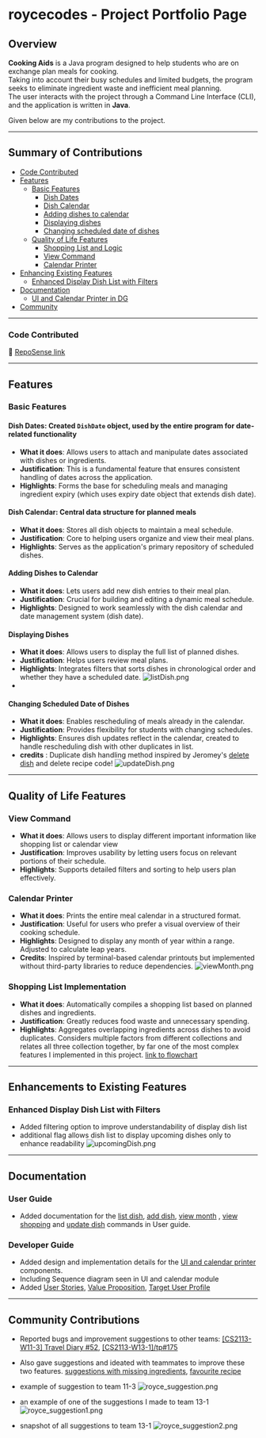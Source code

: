 # roycecodes - Project Portfolio Page

## Overview
**Cooking Aids** is a Java program designed to help students who are on exchange plan meals for cooking.  
Taking into account their busy schedules and limited budgets, the program seeks to eliminate ingredient waste and inefficient meal planning.  
The user interacts with the project through a Command Line Interface (CLI), and the application is written in **Java**.

Given below are my contributions to the project.

---

## Summary of Contributions
- [Code Contributed](#code-contributed)
- [Features](#features)
  - [Basic Features](#basic-features)
    - [Dish Dates](#dish-dates-created-dishdate-object-used-by-the-entire-program-for-date-related-functionality)
    - [Dish Calendar](#dish-calendar-central-data-structure-for-planned-meals)
    - [Adding dishes to calendar](#adding-dishes-to-calendar)
    - [Displaying dishes](#displaying-dishes)
    - [Changing scheduled date of dishes](#changing-scheduled-date-of-dishes)
  - [Quality of Life Features](#quality-of-life-features)
    - [Shopping List and Logic](#shopping-list-implementation)
    - [View Command](#view-command)
    - [Calendar Printer](#calendar-printer)
- [Enhancing Existing Features](#enhancements-to-existing-features)
  - [Enhanced Display Dish List with Filters](#enhanced-display-dish-list-with-filters)
- [Documentation](#documentation)
  - [UI and Calendar Printer in DG](#developer-guide)
- [Community](#community-contributions)


---

<div style="page-break-after: always;"></div>

### **Code Contributed**
🔗 [RepoSense link](https://nus-cs2113-ay2425s2.github.io/tp-dashboard/?search=roycecodes&breakdown=true&sort=groupTitle%20dsc&sortWithin=title&since=2025-02-21&timeframe=commit&mergegroup=&groupSelect=groupByRepos&checkedFileTypes=docs~functional-code~test-code~other)

---

## Features

### Basic Features

#### **Dish Dates**: Created `DishDate` object, used by the entire program for date-related functionality
- **What it does**: Allows users to attach and manipulate dates associated with dishes or ingredients.
- **Justification**: This is a fundamental feature that ensures consistent handling of dates across the application.
- **Highlights**: Forms the base for scheduling meals and managing ingredient expiry (which uses expiry date object that extends dish date).


#### **Dish Calendar**: Central data structure for planned meals
- **What it does**: Stores all dish objects to maintain a meal schedule.
- **Justification**: Core to helping users organize and view their meal plans.
- **Highlights**: Serves as the application's primary repository of scheduled dishes.

#### **Adding Dishes to Calendar**
- **What it does**: Lets users add new dish entries to their meal plan.
- **Justification**: Crucial for building and editing a dynamic meal schedule.
- **Highlights**: Designed to work seamlessly with the dish calendar and date management system (dish date).

#### **Displaying Dishes**
- **What it does**: Allows users to display the full list of planned dishes.
- **Justification**: Helps users review meal plans.
- **Highlights**: Integrates filters that sorts dishes in chronological order and whether they have a scheduled date.
![listDish.png](../images/listDish.png)
- 
<div style="page-break-after: always;"></div>

#### **Changing Scheduled Date of Dishes**
- **What it does**: Enables rescheduling of meals already in the calendar.
- **Justification**: Provides flexibility for students with changing schedules.
- **Highlights**: Ensures dish updates reflect in the calendar, created to handle rescheduling dish with other duplicates in list.
- **credits** : Duplicate dish handling method inspired by Jeromey's [delete dish](../UserGuide.md/#13-delete-dish-from-schedule-delete--dishdishname-) and delete recipe code! 
![updateDish.png](../images/updateDish.png)
---

<div style="page-break-after: always;"></div>

## Quality of Life Features

### **View Command**
- **What it does**: Allows users to display different important information like shopping list or calendar view
- **Justification**: Improves usability by letting users focus on relevant portions of their schedule.
- **Highlights**: Supports detailed filters and sorting to help users plan effectively.

### **Calendar Printer**
- **What it does**: Prints the entire meal calendar in a structured format.
- **Justification**: Useful for users who prefer a visual overview of their cooking schedule.
- **Highlights**: Designed to display any month of year within a range. Adjusted to calculate leap years.
- **Credits**: Inspired by terminal-based calendar printouts but implemented without third-party libraries to reduce dependencies.
![viewMonth.png](../images/view_month.png)

<div style="page-break-after: always;"></div>

### **Shopping List Implementation**
- **What it does**: Automatically compiles a shopping list based on planned dishes and ingredients.
- **Justification**: Greatly reduces food waste and unnecessary spending.
- **Highlights**: Aggregates overlapping ingredients across dishes to avoid duplicates. Considers multiple factors from different collections and relates all three collection together, by far one of the most complex features I implemented in this project.
[link to flowchart](../UserGuide.md/#2-adding-dish-to-schedule-add--dishdishname-)
---

<div style="page-break-after: always;"></div>

## Enhancements to Existing Features

### **Enhanced Display Dish List with Filters**
- Added filtering option to improve understandability of display dish list
- additional flag allows dish list to display upcoming dishes only to enhance readability
![upcomingDish.png](../images/upcomingDish.png)
---

<div style="page-break-after: always;"></div>

## Documentation

### User Guide
- Added documentation for the [list dish](../UserGuide.md/#5-view-scheduled-dishes-list--dish), [add dish](../UserGuide.md/#2-adding-dish-to-schedule-add--dishdishname-), [view month](../UserGuide.md/#9-view-dishes-for-the-month-view--month1-12blank--year2015-2035) ,  [view shopping](../UserGuide.md/#8-view-shopping-list-view--shopping) and  [update dish](../UserGuide.md/#11-update-dish-update--dish) commands in User guide.

### Developer Guide
- Added design and implementation details for the [UI and calendar printer](../DeveloperGuide.md/#ui) components.
- Including Sequence diagram seen in UI and calendar module
- Added [User Stories](../DeveloperGuide.md/#user-stories), [Value Proposition](../DeveloperGuide.md/#value-proposition), [Target User Profile](../DeveloperGuide.md/#target-user-profile)

---

<div style="page-break-after: always;"></div>

## Community Contributions
- Reported bugs and improvement suggestions to other teams: [[CS2113-W11-3] Travel Diary
  #52](https://github.com/nus-cs2113-AY2425S2/tp/pull/52/files/6d04833aec4dd84f3122d08c8c7e6f2a6c713634), [[CS2113-W13-1]/tp#175](https://github.com/Roycecodes/ped/issues)

- Also gave suggestions and ideated with teammates to improve these two features. [suggestions with missing ingredients](../UserGuide.md/#15-suggest-dishes-suggest), [favourite recipe](../UserGuide.md/#16-search-recipes-by-tag-search--recipetags)
- example of suggestion to team 11-3
  ![royce_suggestion.png](../images/royce_suggestion.png)
- an example of one of the suggestions I made to team 13-1
  ![royce_suggestion1.png](../images/royce_suggestion1.png)
- snapshot of all suggestions to team 13-1
  ![royce_suggestion2.png](../images/royce_suggestion2.png)
